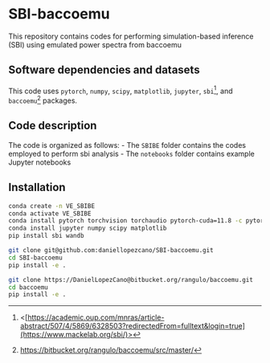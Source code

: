 # SBI-baccoemu
This repository contains codes for performing simulation-based inference (SBI) using emulated power spectra from baccoemu

## Software dependencies and datasets
This code uses `pytorch`, `numpy`, `scipy`, `matplotlib`, `jupyter`, `sbi`[^1], and `baccoemu`[^2] packages.

[^1]: <[https://academic.oup.com/mnras/article-abstract/507/4/5869/6328503?redirectedFrom=fulltext&login=true](https://www.mackelab.org/sbi/)>
[^2]: <https://bitbucket.org/rangulo/baccoemu/src/master/>

## Code description
The code is organized as follows:
    - The `SBIBE` folder contains the codes employed to perform sbi analysis
    - The `notebooks` folder contains example Jupyter notebooks

## Installation
```bash
conda create -n VE_SBIBE
conda activate VE_SBIBE
conda install pytorch torchvision torchaudio pytorch-cuda=11.8 -c pytorch -c nvidia
conda install jupyter numpy scipy matplotlib
pip install sbi wandb

git clone git@github.com:daniellopezcano/SBI-baccoemu.git
cd SBI-baccoemu
pip install -e .

git clone https://DanielLopezCano@bitbucket.org/rangulo/baccoemu.git
cd baccoemu
pip install -e .
```
